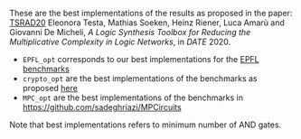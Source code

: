 These are the best implementations of the results as proposed in the paper: [TSRAD20](https://msoeken.github.io/papers/2020_date.pdf) Eleonora Testa, Mathias Soeken, Heinz Riener, Luca Amarù and Giovanni De Micheli, *A Logic Synthesis Toolbox for Reducing the
Multiplicative Complexity in Logic Networks*, in *DATE* 2020.

* `EPFL_opt` corresponds to our best implementations for the [EPFL benchmarks](https://github.com/lsils/benchmarks)
* `crypto_opt` are the best implementations of the benchmarks as proposed [here](https://web.archive.org/web/20190105040458/homes.esat.kuleuven.be/%7Ensmart/MPC/)
* `MPC_opt` are the best implementations of the benchmarks in https://github.com/sadeghriazi/MPCircuits

Note that best implementations refers to minimum number of AND gates. 
